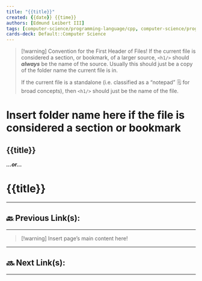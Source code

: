 ```yaml
---
title: "{{title}}"
created: {{date}} {{time}}
authors: [Edmund Leibert III]
tags: [computer-science/programming-language/cpp, computer-science/programming-language/javascript, study-note]
cards-deck: Default::Computer Science
---
```


> [!warning] Convention for the First Header of Files!
> If the current file is considered a section, or bookmark, of a larger source, `<h1/>` should ***always*** be the name of the source. Usually this should just be a copy of the folder name the current file is in.
>
> If the current file is a standalone (i.e. classified as a  “notepad” 🗒️ for broad concepts), then `<h1/>` should just be the name of the file.

# Insert folder name here if the file is considered a section or bookmark

## {{title}}

***…or...***

# {{title}}

---

## 🔙 Previous Link(s):

---


>[!warning] Insert page’s main content here!


---

## 🔜 Next Link(s):

---